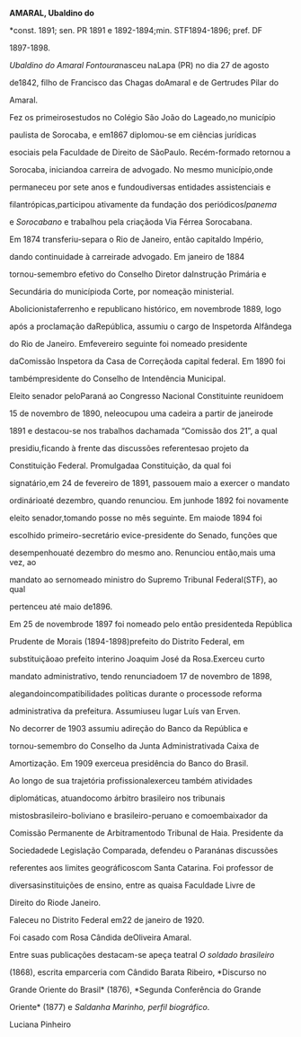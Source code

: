 **AMARAL, Ubaldino do**



\*const. 1891; sen. PR 1891 e 1892-1894;min. STF1894-1896; pref. DF

1897-1898.



*Ubaldino do Amaral Fontoura*nasceu naLapa (PR) no dia 27 de agosto

de1842, filho de Francisco das Chagas doAmaral e de Gertrudes Pilar do

Amaral.



Fez os primeirosestudos no Colégio São João do Lageado,no município

paulista de Sorocaba, e em1867 diplomou-se em ciências jurídicas

esociais pela Faculdade de Direito de SãoPaulo. Recém-formado retornou a

Sorocaba, iniciandoa carreira de advogado. No mesmo município,onde

permaneceu por sete anos e fundoudiversas entidades assistenciais e

filantrópicas,participou ativamente da fundação dos periódicos*Ipanema*

e *Sorocabano* e trabalhou pela criaçãoda Via Férrea Sorocabana.



Em 1874 transferiu-separa o Rio de Janeiro, então capitaldo Império,

dando continuidade à carreirade advogado. Em janeiro de 1884

tornou-semembro efetivo do Conselho Diretor daInstrução Primária e

Secundária do municípioda Corte, por nomeação ministerial.

Abolicionistaferrenho e republicano histórico, em novembrode 1889, logo

após a proclamação daRepública, assumiu o cargo de Inspetorda Alfândega

do Rio de Janeiro. Emfevereiro seguinte foi nomeado presidente

daComissão Inspetora da Casa de Correçãoda capital federal. Em 1890 foi

tambémpresidente do Conselho de Intendência Municipal.



Eleito senador peloParaná ao Congresso Nacional Constituinte reunidoem

15 de novembro de 1890, neleocupou uma cadeira a partir de janeirode

1891 e destacou-se nos trabalhos dachamada “Comissão dos 21”, a qual

presidiu,ficando à frente das discussões referentesao projeto da

Constituição Federal. Promulgadaa Constituição, da qual foi

signatário,em 24 de fevereiro de 1891, passouem maio a exercer o mandato

ordinárioaté dezembro, quando renunciou. Em junhode 1892 foi novamente

eleito senador,tomando posse no mês seguinte. Em maiode 1894 foi

escolhido primeiro-secretário evice-presidente do Senado, funções que

desempenhouaté dezembro do mesmo ano. Renunciou então,mais uma vez, ao

mandato ao sernomeado ministro do Supremo Tribunal Federal(STF), ao qual

pertenceu até maio de1896.



Em 25 de novembrode 1897 foi nomeado pelo então presidenteda República

Prudente de Morais (1894-1898)prefeito do Distrito Federal, em

substituiçãoao prefeito interino Joaquim José da Rosa.Exerceu curto

mandato administrativo, tendo renunciadoem 17 de novembro de 1898,

alegandoincompatibilidades políticas durante o processode reforma

administrativa da prefeitura. Assumiuseu lugar Luís van Erven.



No decorrer de 1903 assumiu adireção do Banco da República e

tornou-semembro do Conselho da Junta Administrativada Caixa de

Amortização. Em 1909 exerceua presidência do Banco do Brasil.



Ao longo de sua trajetória profissionalexerceu também atividades

diplomáticas, atuandocomo árbitro brasileiro nos tribunais

mistosbrasileiro-boliviano e brasileiro-peruano e comoembaixador da

Comissão Permanente de Arbitramentodo Tribunal de Haia. Presidente da

Sociedadede Legislação Comparada, defendeu o Paranánas discussões

referentes aos limites geográficoscom Santa Catarina. Foi professor de

diversasinstituições de ensino, entre as quaisa Faculdade Livre de

Direito do Riode Janeiro.



Faleceu no Distrito Federal em22 de janeiro de 1920.



Foi casado com Rosa Cândida deOliveira Amaral.



Entre suas publicações destacam-se apeça teatral *O soldado brasileiro*

(1868), escrita emparceria com Cândido Barata Ribeiro, *Discurso no

Grande Oriente do Brasil* (1876), *Segunda Conferência do Grande

Oriente* (1877) e *Saldanha Marinho, perfil biográfico*.



Luciana Pinheiro



